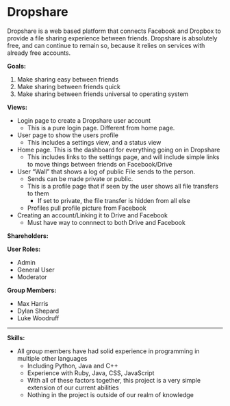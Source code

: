 Dropshare
=========

[id]: http://imgs.xkcd.com/comics/file_transfer.png

Dropshare is a web based platform that connects Facebook and Dropbox to provide a file sharing experience between friends. Dropshare is absolutely free, and can continue to remain so, because it relies on services with already free accounts.


**Goals:**

1.  Make sharing easy between friends
2.  Make sharing between friends quick
3.  Make sharing between friends universal to operating system

**Views:**
- Login page to create a Dropshare user account
    - This is a pure login page. Different from home page.
- User page to show the users profile
    - This includes a settings view, and a status view
- Home page. This is the dashboard for everything going on in Dropshare
    - This includes links to the settings page, and will include simple links to     move things between friends on Facebook/Drive
- User “Wall” that shows a log of public File sends to the person.
    - Sends can be made private or public.
    - This is a profile page that if seen by the user shows all file transfers to    them
        + If set to private, the file transfer is hidden from all else
    - Profiles pull profile picture from Facebook
- Creating an account/Linking it to Drive and Facebook
    - Must have way to connnect to both Drive and Facebook

**Shareholders:**

__User Roles:__

+   Admin  
+   General User   
+   Moderator

**Group Members:**
    
*   Max Harris
*   Dylan Shepard
*   Luke Woodruff

---

**Skills:**

- All group members have had solid experience in programming in multiple other
languages
    - Including Python, Java and C++
    - Experience with Ruby, Java, CSS, JavaScript
    - With all of these factors together, this project is a very simple extension of our current abilities 
    - Nothing in the project is outside of our realm of knowledge

